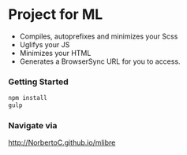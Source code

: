 # Project for ML

- Compiles, autoprefixes and minimizes your Scss
- Uglifys your JS
- Minimizes your HTML
- Generates a BrowserSync URL for you to access.

### Getting Started

```bash
npm install
gulp
```

### Navigate via

http://NorbertoC.github.io/mlibre
